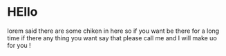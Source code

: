 # HEllo

lorem said there are some chiken in here so if you want be there for a long time if there any thing you want say that please call me and I will make uo for you !  
